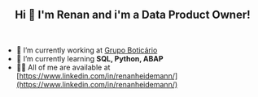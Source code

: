<h2 align="center">Hi 👋  I'm Renan and i'm a Data Product Owner!</h1><br>

- 🔭 I’m currently working at [Grupo Boticário](https://www.grupoboticario.com.br/en/home-en/)
- 🌱 I’m currently learning **SQL, Python, ABAP**
- 👨‍💻 All of me are available at [https://www.linkedin.com/in/renanheidemann/](https://www.linkedin.com/in/renanheidemann/)
<!-- - 📫 How to reach me **xxxxx@gmail.com**. 

<br>
<center>
        <td><img width="450px" align="center" src="https://github-readme-stats.vercel.app/api/top-langs/?username=laylacomparin&hide=html&layout=compact" /></td>
</center>  -->

